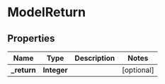 # ModelReturn

## Properties
Name | Type | Description | Notes
------------ | ------------- | ------------- | -------------
**_return** | **Integer** |  |  [optional]


